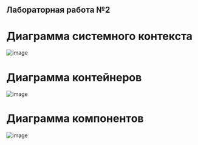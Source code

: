## Лабораторная работа №2 ##

# Диаграмма системного контекста #  

![image](https://github.com/kristyarudnik/Lab/assets/102550294/96eb3e29-7759-4805-832d-117c504f0df9)

# Диаграмма контейнеров #

![image](https://github.com/kristyarudnik/Lab/assets/102550294/0f67574d-3a3e-4500-bc64-0e061fa05009)

# Диаграмма компонентов #  

![image](https://github.com/kristyarudnik/Lab/assets/102550294/fbd91db0-7f31-4b1a-8d79-f238abebd2af)

